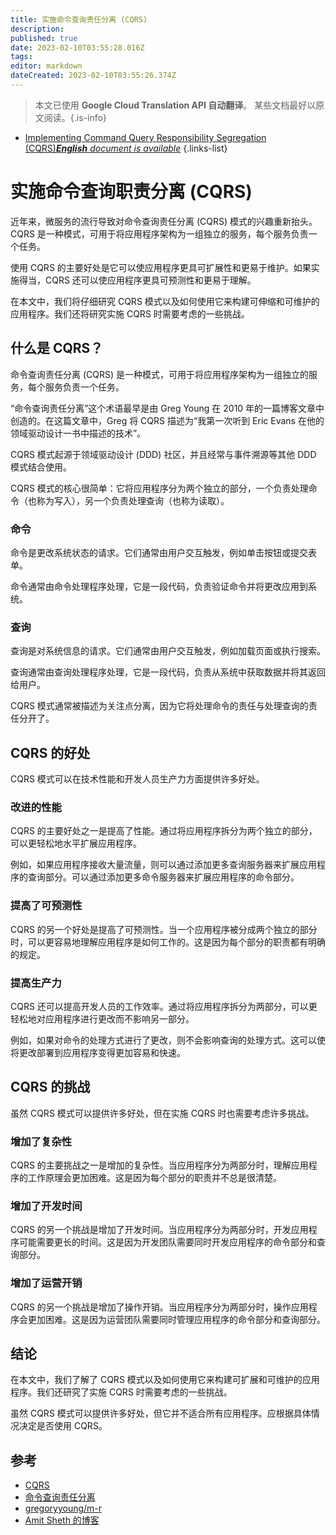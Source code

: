 ```yaml
---
title: 实施命令查询责任分离 (CQRS)
description: 
published: true
date: 2023-02-10T03:55:28.016Z
tags: 
editor: markdown
dateCreated: 2023-02-10T03:55:26.374Z
---
```


> 本文已使用 **Google Cloud Translation API 自动翻译**。
某些文档最好以原文阅读。{.is-info}



- [Implementing Command Query Responsibility Segregation (CQRS)***English** document is available*](/en/Knowledge-base/Backend/implementing-command-query-responsibility-segregation-cqrs)
{.links-list}


# 实施命令查询职责分离 (CQRS)

近年来，微服务的流行导致对命令查询责任分离 (CQRS) 模式的兴趣重新抬头。 CQRS 是一种模式，可用于将应用程序架构为一组独立的服务，每个服务负责一个任务。

使用 CQRS 的主要好处是它可以使应用程序更具可扩展性和更易于维护。如果实施得当，CQRS 还可以使应用程序更具可预测性和更易于理解。

在本文中，我们将仔细研究 CQRS 模式以及如何使用它来构建可伸缩和可维护的应用程序。我们还将研究实施 CQRS 时需要考虑的一些挑战。

## 什么是 CQRS？

命令查询责任分离 (CQRS) 是一种模式，可用于将应用程序架构为一组独立的服务，每个服务负责一个任务。

“命令查询责任分离”这个术语最早是由 Greg Young 在 2010 年的一篇博客文章中创造的。在这篇文章中，Greg 将 CQRS 描述为“我第一次听到 Eric Evans 在他的领域驱动设计一书中描述的技术”。

CQRS 模式起源于领域驱动设计 (DDD) 社区，并且经常与事件溯源等其他 DDD 模式结合使用。

CQRS 模式的核心很简单：它将应用程序分为两个独立的部分，一个负责处理命令（也称为写入），另一个负责处理查询（也称为读取）。

### 命令

命令是更改系统状态的请求。它们通常由用户交互触发，例如单击按钮或提交表单。

命令通常由命令处理程序处理，它是一段代码，负责验证命令并将更改应用到系统。

### 查询

查询是对系统信息的请求。它们通常由用户交互触发，例如加载页面或执行搜索。

查询通常由查询处理程序处理，它是一段代码，负责从系统中获取数据并将其返回给用户。

CQRS 模式通常被描述为关注点分离，因为它将处理命令的责任与处理查询的责任分开了。

## CQRS 的好处

CQRS 模式可以在技术性能和开发人员生产力方面提供许多好处。

### 改进的性能

CQRS 的主要好处之一是提高了性能。通过将应用程序拆分为两个独立的部分，可以更轻松地水平扩展应用程序。

例如，如果应用程序接收大量流量，则可以通过添加更多查询服务器来扩展应用程序的查询部分。可以通过添加更多命令服务器来扩展应用程序的命令部分。

### 提高了可预测性

CQRS 的另一个好处是提高了可预测性。当一个应用程序被分成两个独立的部分时，可以更容易地理解应用程序是如何工作的。这是因为每个部分的职责都有明确的规定。

### 提高生产力

CQRS 还可以提高开发人员的工作效率。通过将应用程序拆分为两部分，可以更轻松地对应用程序进行更改而不影响另一部分。

例如，如果对命令的处理方式进行了更改，则不会影响查询的处理方式。这可以使将更改部署到应用程序变得更加容易和快速。

## CQRS 的挑战

虽然 CQRS 模式可以提供许多好处，但在实施 CQRS 时也需要考虑许多挑战。

### 增加了复杂性

CQRS 的主要挑战之一是增加的复杂性。当应用程序分为两部分时，理解应用程序的工作原理会更加困难。这是因为每个部分的职责并不总是很清楚。

### 增加了开发时间

CQRS 的另一个挑战是增加了开发时间。当应用程序分为两部分时，开发应用程序可能需要更长的时间。这是因为开发团队需要同时开发应用程序的命令部分和查询部分。

### 增加了运营开销

CQRS 的另一个挑战是增加了操作开销。当应用程序分为两部分时，操作应用程序会更加困难。这是因为运营团队需要同时管理应用程序的命令部分和查询部分。

## 结论

在本文中，我们了解了 CQRS 模式以及如何使用它来构建可扩展和可维护的应用程序。我们还研究了实施 CQRS 时需要考虑的一些挑战。

虽然 CQRS 模式可以提供许多好处，但它并不适合所有应用程序。应根据具体情况决定是否使用 CQRS。

## 参考

- [CQRS](https://martinfowler.com/bliki/CQRS.html)
- [命令查询责任分离](https://en.wikipedia.org/wiki/Command_query_responsibility_segregation)
- [gregoryyoung/m-r](https://github.com/gregoryyoung/m-r)
- [Amit Sheth 的博客](https://amitsheth.wordpress.com/2014/02/18/what-is-cqrs/)